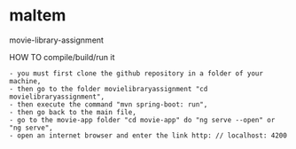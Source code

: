 # maltem
movie-library-assignment


HOW TO compile/build/run it

    - you must first clone the github repository in a folder of your machine,
    - then go to the folder movielibraryassignment "cd movielibraryassignment",
    - then execute the command "mvn spring-boot: run",
    - then go back to the main file,
    - go to the movie-app folder "cd movie-app" do "ng serve --open" or "ng serve",
    - open an internet browser and enter the link http: // localhost: 4200

